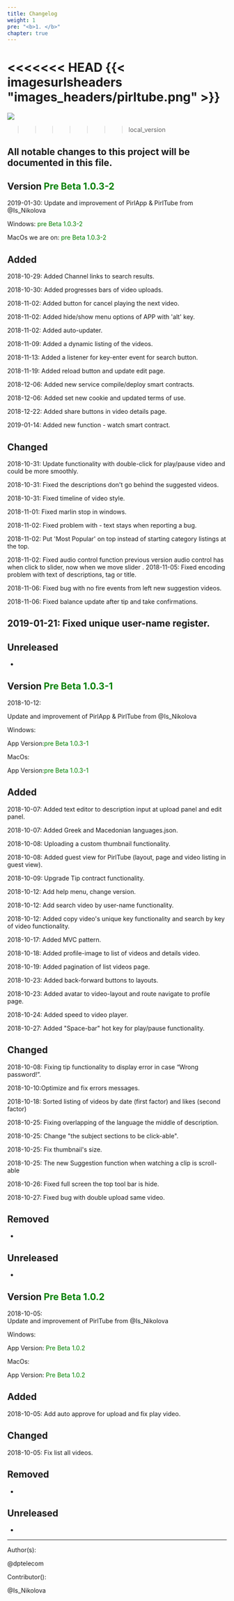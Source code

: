 ```yaml
---
title: Changelog
weight: 1
pre: "<b>1. </b>"
chapter: true
---
```

<<<<<<< HEAD
{{< imagesurlsheaders "images_headers/pirltube.png"  >}}
=======
![](/images_headers/pirltube.png)
>>>>>>> local_version


## All notable changes to this project will be documented in this file.

## Version <span style="color:green">Pre Beta 1.0.3-2</span>

2019-01-30:
Update and improvement of PirlApp & PirlTube from @Is_Nikolova

Windows:
<span style="color:green">pre Beta 1.0.3-2</span>

MacOs we are on:
<span style="color:green">pre Beta 1.0.3-2</span>
 
## Added

2018-10-29: Added Channel links to search results.

2018-10-30: Added progresses bars of video uploads.

2018-11-02: Added button for cancel playing the next video.

2018-11-02: Added hide/show menu options of APP with 'alt' key.

2018-11-02: Added auto-updater.

2018-11-09: Added a dynamic listing of the videos.

2018-11-13: Added a listener for key-enter event for search button.

2018-11-19: Added reload button and update edit page.

2018-12-06: Added new service compile/deploy smart contracts.

2018-12-06: Added set new cookie and updated terms of use.

2018-12-22: Added share buttons in video details page.

2019-01-14: Added new function - watch smart contract.


## Changed

2018-10-31: Update functionality with double-click for play/pause video and could be more smoothly.

2018-10-31: Fixed the descriptions don't go behind the suggested videos.

2018-10-31: Fixed timeline of video style.

2018-11-01: Fixed marlin stop in windows.

2018-11-02: Fixed problem with - text stays when reporting a bug.

2018-11-02: Put 'Most Popular' on top instead of starting category listings at the top.

2018-11-02: Fixed audio control function previous version audio control has when click to slider, now when we move slider
.
2018-11-05: Fixed encoding problem with text of descriptions, tag or title.

2018-11-06: Fixed bug with no fire events from left new suggestion videos.

2018-11-06: Fixed balance update after tip and take confirmations.

2019-01-21: Fixed unique user-name  register.
-
 
## Unreleased
-


## Version <span style="color:green">Pre Beta 1.0.3-1</span>



2018-10-12:


Update and improvement of PirlApp & PirlTube from @Is_Nikolova


Windows:


App Version:<span style="color:green">pre Beta 1.0.3-1</span>


MacOs:


App Version:<span style="color:green">pre Beta 1.0.3-1</span>

 
## Added


2018-10-07: Added text editor to description input at upload panel and edit panel.


2018-10-07: Added Greek and Macedonian languages.json.


2018-10-08: Uploading a custom thumbnail functionality.


2018-10-08: Added guest view for PirlTube (layout, page and video listing in guest view).


2018-10-09: Upgrade Tip contract functionality.


2018-10-12: Add help menu, change version.


2018-10-12: Add search video by user-name functionality.


2018-10-12: Added copy video's unique key functionality and search by key of video functionality.


2018-10-17: Added MVC pattern.


2018-10-18: Added profile-image to list of videos and details video.


2018-10-19: Added pagination of list videos page.


2018-10-23: Added back-forward buttons to layouts.


2018-10-23: Added avatar to video-layout and route navigate to profile page.


2018-10-24: Added speed to video player.


2018-10-27: Added "Space-bar" hot key for play/pause functionality.


## Changed


2018-10-08: Fixing tip functionality to display error in case “Wrong password!”.


2018-10-10:Optimize and fix errors messages.


2018-10-18: Sorted listing of videos by date (first factor) and likes (second factor)


2018-10-25: Fixing overlapping of the language the middle of description.


2018-10-25: Change "the subject sections to be click-able".


2018-10-25: Fix thumbnail's size.


2018-10-25: The new Suggestion function when watching a clip is scroll-able


2018-10-26: Fixed full screen the top tool bar is hide.


2018-10-27: Fixed bug with double upload same video.


## Removed
-

 
## Unreleased
-




## Version <span style="color:green">Pre Beta 1.0.2</span>


2018-10-05:  
Update and improvement of PirlTube from @Is_Nikolova  

Windows:  


App Version: <span style="color:green">Pre Beta 1.0.2</span>


MacOs:


App Version: <span style="color:green">Pre Beta 1.0.2</span>


## Added  


2018-10-05: Add auto approve for upload and fix play video.


## Changed  

2018-10-05: Fix list all videos.


## Removed  
-

## Unreleased  
-



---
Author(s):  

@dptelecom  

Contributor():

@Is_Nikolova
